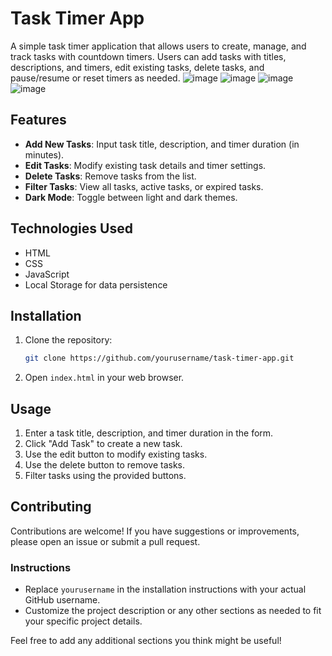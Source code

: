 # Task Timer App

A simple task timer application that allows users to create, manage, and track tasks with countdown timers. Users can add tasks with titles, descriptions, and timers, edit existing tasks, delete tasks, and pause/resume or reset timers as needed.
![image](https://github.com/user-attachments/assets/c82f65c2-a79e-4d7e-ad13-301bfab730b7)
![image](https://github.com/user-attachments/assets/b3da9f2a-ce18-45dd-aa4a-7e32c28ae5e2)
![image](https://github.com/user-attachments/assets/1bb62cff-2232-48da-b168-c70802c3255d)
![image](https://github.com/user-attachments/assets/ae175c7a-4e63-44dd-8004-7662f4d85954)

## Features

- **Add New Tasks**: Input task title, description, and timer duration (in minutes).
- **Edit Tasks**: Modify existing task details and timer settings.
- **Delete Tasks**: Remove tasks from the list.
- **Filter Tasks**: View all tasks, active tasks, or expired tasks.
- **Dark Mode**: Toggle between light and dark themes.

## Technologies Used

- HTML
- CSS
- JavaScript
- Local Storage for data persistence

## Installation

1. Clone the repository:
   ```bash
   git clone https://github.com/yourusername/task-timer-app.git
   ```
2. Open `index.html` in your web browser.

## Usage

1. Enter a task title, description, and timer duration in the form.
2. Click "Add Task" to create a new task.
3. Use the edit button to modify existing tasks.
4. Use the delete button to remove tasks.
5. Filter tasks using the provided buttons.

## Contributing

Contributions are welcome! If you have suggestions or improvements, please open an issue or submit a pull request.

### Instructions
- Replace `yourusername` in the installation instructions with your actual GitHub username.
- Customize the project description or any other sections as needed to fit your specific project details. 

Feel free to add any additional sections you think might be useful!
